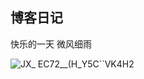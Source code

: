 ## 博客日记
快乐的一天
微风细雨

![JX_ EC72__(H_Y5C``VK4H2](https://user-images.githubusercontent.com/87523560/129904640-ecf18a0b-289e-405d-81a3-3c94ec4a8c6f.gif)



